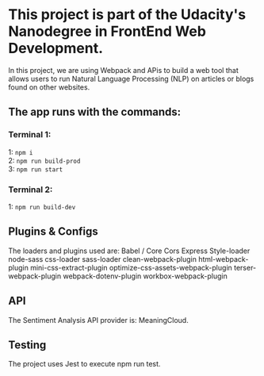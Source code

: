 # This project is part of the Udacity's Nanodegree in FrontEnd Web Development.

In this project, we are using Webpack and APis to build a web tool that allows users to run Natural Language Processing (NLP) on articles or blogs found on other websites.

## The app runs with the commands:

### Terminal 1:

1: `npm i` </br>
2: `npm run build-prod` </br>
3: `npm run start` </br>

### Terminal 2:

1: `npm run build-dev`

## Plugins & Configs
The loaders and plugins used are: Babel / Core Cors Express Style-loader node-sass css-loader sass-loader clean-webpack-plugin html-webpack-plugin mini-css-extract-plugin optimize-css-assets-webpack-plugin terser-webpack-plugin webpack-dotenv-plugin  workbox-webpack-plugin

## API
The Sentiment Analysis API provider is: MeaningCloud.

## Testing
The project uses Jest to execute npm run test.